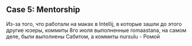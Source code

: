 ## Case 5: Mentorship
Из-за того, что работали на маках в Intellij, в которые зашли до этого другие юзеры, коммиты 8го июля выполненные romaastana, на самом деле, были выполнены Сабитом, а коммиты nursulu - Ромой 
